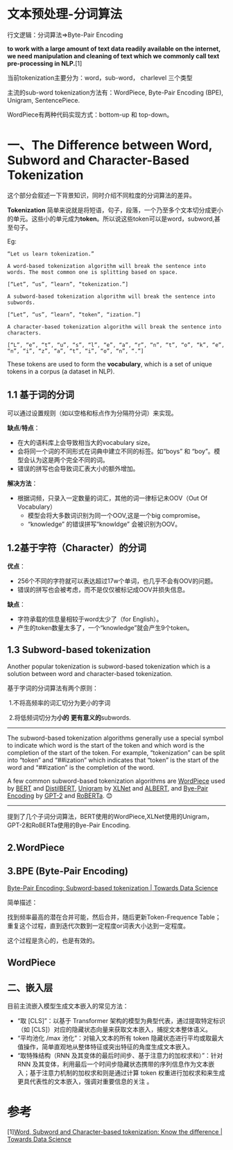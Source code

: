 # 文本预处理-分词算法

行文逻辑：分词算法=>Byte-Pair Encoding

**to work with a large amount of text data readily available on the internet, we need manipulation and cleaning of text which we commonly call text pre-processing in NLP.**[1]

当前tokenization主要分为：word，sub-word， charlevel 三个类型

主流的sub-word tokenization方法有：WordPiece, Byte-Pair Encoding (BPE), Unigram, SentencePiece.

WordPiece有两种代码实现方式：bottom-up 和 top-down。

# 一、The Difference between Word, Subword and Character-Based Tokenization

这个部分会叙述一下背景知识，同时介绍不同粒度的分词算法的差异。

**Tokenization** 简单来说就是将短语，句子，段落，一个乃至多个文本切分成更小的单元。这些小的单元成为**token**。所以说这些token可以是word，subword,甚至句子。

Eg:

```
“Let us learn tokenization.”

A word-based tokenization algorithm will break the sentence into words. The most common one is splitting based on space.

[“Let”, “us”, “learn”, “tokenization.”]

A subword-based tokenization algorithm will break the sentence into subwords.

[“Let”, “us”, “learn”, “token”, “ization.”]

A character-based tokenization algorithm will break the sentence into characters.

[“L”, “e”, “t”, “u”, “s”, “l”, “e”, “a”, “r”, “n”, “t”, “o”, “k”, “e”, “n”, “i”, “z”, “a”, “t”, “i”, “o”, “n”, “.”]
```

These tokens are used to form the **vocabulary**, which is a set of unique tokens in a corpus (a dataset in NLP).

## 1.1 基于词的分词

可以通过设置规则（如以空格和标点作为分隔符分词）来实现。

**缺点**/**特点**：

- 在大的语料库上会导致相当大的vocabulary size。
- 会将同一个词的不同形式在词典中建立不同的标签。如“boys” 和 “boy”。模型会认为这是两个完全不同的词。
- 错误的拼写也会导致词汇表大小的额外增加。

**解决方法**：

- 根据词频，只录入一定数量的词汇，其他的词一律标记未OOV（Out Of Vocabulary）
  - 模型会将大多数词识别为同一个OOV,这是一个big compromise。
  - “knowledge” 的错误拼写“knowldge” 会被识别为OOV。

## 1.2基于字符（Character）的分词

**优点**：

- 256个不同的字符就可以表达超过17w个单词，也几乎不会有OOV的问题。
- 错误的拼写也会被考虑，而不是仅仅被标记成OOV并损失信息。

**缺点**：

- 字符承载的信息量相较于word太少了（for English）。
- 产生的token数量太多了，一个“knowledge”就会产生9个token。

## 1.3 Subword-based tokenization 

Another popular tokenization is subword-based tokenization which is a solution between word and character-based tokenization.

基于字词的分词算法有两个原则：

​	1.不将高频率的词汇切分为更小的字词

​	2.将低频词切分为**小的** **更有意义的**subwords.

---

The subword-based tokenization algorithms generally use a special symbol to indicate which word is the start of the token and which word is the completion of the start of the token. For example, “tokenization” can be split into “token” and “##ization” which indicates that “token” is the start of the word and “##ization” is the completion of the word.



A few common subword-based tokenization algorithms are [WordPiece](https://arxiv.org/pdf/1609.08144v2.pdf) used by [BERT](https://arxiv.org/pdf/1810.04805.pdf) and [DistilBERT](https://arxiv.org/pdf/1910.01108.pdf), [Unigram](https://arxiv.org/pdf/1804.10959.pdf) by [XLNet](https://arxiv.org/pdf/1906.08237.pdf) and [ALBERT](https://arxiv.org/pdf/1909.11942.pdf), and [Bye-Pair Encoding](https://arxiv.org/pdf/1508.07909.pdf) by [GPT-2](https://cdn.openai.com/better-language-models/language_models_are_unsupervised_multitask_learners.pdf) and [RoBERTa](https://arxiv.org/pdf/1907.11692.pdf). 😊

---

提到了几个子词分词算法，BERT使用的WordPiece,XLNet使用的Unigram，GPT-2和RoBERTa使用的Bye-Pair Encoding.

## 2.WordPiece



##  3.BPE (Byte-Pair Encoding)

[Byte-Pair Encoding: Subword-based tokenization | Towards Data Science](https://towardsdatascience.com/byte-pair-encoding-subword-based-tokenization-algorithm-77828a70bee0)

简单描述：

找到频率最高的潜在合并可能，然后合并，随后更新Token-Frequence Table；重复这个过程，直到迭代次数到一定程度or词表大小达到一定程度。

这个过程是贪心的，也是有效的。

## WordPiece



## 二、嵌入层

目前主流嵌入模型生成文本嵌入的常见方法：

- “取 [CLS]”：以基于 Transformer 架构的模型为典型代表，通过提取特定标识（如 [CLS]）对应的隐藏状态向量来获取文本嵌入，捕捉文本整体语义。
- “平均池化 /max 池化”：对输入文本的所有 token 隐藏状态进行平均或取最大值操作，简单直观地从整体特征或突出特征的角度生成文本嵌入。
- “取特殊结构（RNN 及其变体的最后时间步、基于注意力的加权求和）”：针对 RNN 及其变体，利用最后一个时间步隐藏状态携带的序列信息作为文本嵌入；基于注意力机制的加权求和则是通过计算 token 权重进行加权求和来生成更具代表性的文本嵌入，强调对重要信息的关注 。

# 参考

\[1][Word, Subword and Character-based tokenization: Know the difference | Towards Data Science](https://towardsdatascience.com/word-subword-and-character-based-tokenization-know-the-difference-ea0976b64e17)